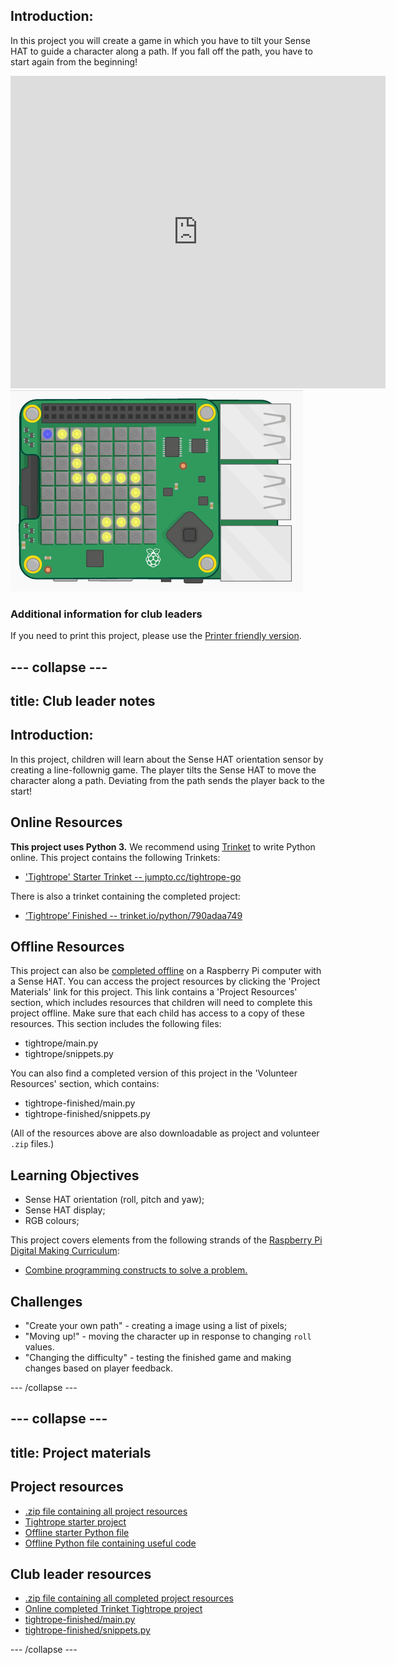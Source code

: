 ## Introduction:

In this project you will create a game in which you have to tilt your Sense HAT to guide a character along a path. If you fall off the path, you have to start again from the beginning! 

<div class="trinket">
<iframe src="https://trinket.io/embed/python/790adaa749?outputOnly=true&start=result" width="600" height="500" frameborder="0" marginwidth="0" marginheight="0" allowfullscreen>
</iframe>
<img src="images/tightrope-final.png">
</div>  

### Additional information for club leaders

If you need to print this project, please use the [Printer friendly version](https://projects.raspberrypi.org/en/projects/tightrope/print).


--- collapse ---
---
title: Club leader notes
---


## Introduction:
In this project, children will learn about the Sense HAT orientation sensor by creating a line-follownig game. The player tilts the Sense HAT to move the character along a path. Deviating from the path sends the player back to the start!

## Online Resources

__This project uses Python 3.__ We recommend using [Trinket](https://trinket.io/) to write Python online. This project contains the following Trinkets:

+ ['Tightrope' Starter Trinket -- jumpto.cc/tightrope-go](http://jumpto.cc/tightrope-go)

There is also a trinket containing the completed project:

+ [‘Tightrope’ Finished -- trinket.io/python/790adaa749](https://trinket.io/python/790adaa749)

## Offline Resources
This project can also be [completed offline](https://www.codeclubprojects.org/en-GB/resources/physical-sense-hat/) on a Raspberry Pi computer with a Sense HAT. You can access the project resources by clicking the 'Project Materials' link for this project. This link contains a 'Project Resources' section, which includes resources that children will need to complete this project offline. Make sure that each child has access to a copy of these resources. This section includes the following files:

+ tightrope/main.py
+ tightrope/snippets.py

You can also find a completed version of this project in the 'Volunteer Resources' section, which contains:

+ tightrope-finished/main.py
+ tightrope-finished/snippets.py

(All of the resources above are also downloadable as project and volunteer `.zip` files.)

## Learning Objectives
+ Sense HAT orientation (roll, pitch and yaw);
+ Sense HAT display;
+ RGB colours;

This project covers elements from the following strands of the [Raspberry Pi Digital Making Curriculum](http://rpf.io/curriculum):

+ [Combine programming constructs to solve a problem.](https://www.raspberrypi.org/curriculum/programming/builder)

## Challenges
+ "Create your own path" - creating a image using a list of pixels;
+ "Moving up!" - moving the character up in response to changing `roll` values.
+ "Changing the difficulty" - testing the finished game and making changes based on player feedback.

--- /collapse ---

--- collapse ---
---
title: Project materials
---

## Project resources
* [.zip file containing all project resources](resources/tightrope-project-resources.zip)
* [Tightrope starter project](http://jumpto.cc/tightrope-go)
* [Offline starter Python file](resources/tightrope-main.py)
* [Offline Python file containing useful code](resources/tightrope-snippets.py)

## Club leader resources
* [.zip file containing all completed project resources](resources/tightrope-volunteer-resources.zip)
* [Online completed Trinket Tightrope project](https://trinket.io/python/790adaa749)
* [tightrope-finished/main.py](resources/tightrope-finished-main.py)
* [tightrope-finished/snippets.py](resources/tightrope-finished-snippets.py)

--- /collapse ---
